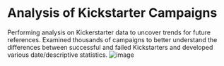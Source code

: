 # Analysis of Kickstarter Campaigns
Performing analysis on Kickerstarter data to uncover trends for future references. Examined thousands of campaigns to better understand the differences between successful and failed Kickstarters and developed various date/descriptive statistics.
![image](https://user-images.githubusercontent.com/107444840/174462158-33801ef4-4723-4a05-802f-1351b9ee04ef.png)
